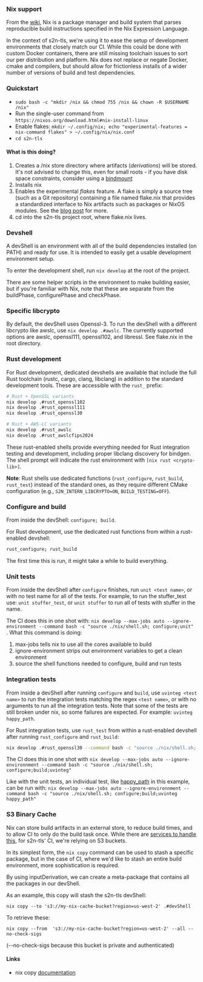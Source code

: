 ### Nix support

From the [wiki](https://nixos.wiki/wiki/Nix_package_manager), Nix is a package manager and build system that parses reproducible build instructions specified in the Nix Expression Language.

In the context of s2n-tls, we're using it to ease the setup of development environments that
 closely match our CI. While this could be done with custom Docker containers, there are still missing toolchain issues to sort our per distribution and platform. Nix
 does not replace or negate Docker, cmake and compilers, but should allow for frictionless installs of a wider number of versions of build and test dependencies.

### Quickstart

- `sudo bash -c "mkdir /nix && chmod 755 /nix && chown -R $USERNAME /nix"`
- Run the single-user command from `https://nixos.org/download.html#nix-install-linux`
- Enable flakes: `mkdir ~/.config/nix; echo "experimental-features = nix-command flakes" > ~/.config/nix/nix.conf`
- `cd s2n-tls`

#### What is this doing?

1. Creates a /nix store directory where artifacts (_derivations_) will be stored.  It's not advised to change this, even for small roots - if you have disk space constraints, consider using a [bindmount](https://docs.rackspace.com/support/how-to/bind-mounts-in-linux/)
2. Installs nix
3. Enables the experimental _flakes_ feature.  A flake is simply a source tree (such as a Git repository) containing a file named flake.nix that provides a standardized interface to Nix artifacts such as packages or NixOS modules. See the [blog post](https://www.tweag.io/blog/2020-05-25-flakes/) for more.
4. cd into the s2n-tls project root, where flake.nix lives.

### Devshell

A devShell is an environment with all of the build dependencies installed (on PATH) and ready for use. It is intended to easily get a usable development environment setup.

To enter the development shell, run `nix develop` at the root of the project.

There are some helper scripts in the environment to make building easier, but if you're familiar with Nix, note that these are 
separate from the buildPhase, configurePhase and checkPhase.

### Specific libcrypto

By default, the devShell uses Openssl-3. To run the devShell with a different libcrypto like awslc, use `nix develop .#awslc`. The currently supported options are awslc, openssl111, openssl102, and libressl. See flake.nix in the root directory.

### Rust development

For Rust development, dedicated devshells are available that include the full Rust toolchain (rustc, cargo, clang, libclang) in addition to the standard development tools. These are accessible with the `rust_` prefix:

```bash
# Rust + OpenSSL variants
nix develop .#rust_openssl102
nix develop .#rust_openssl111  
nix develop .#rust_openssl30

# Rust + AWS-LC variants
nix develop .#rust_awslc
nix develop .#rust_awslcfips2024
```

These rust-enabled shells provide everything needed for Rust integration testing and development, including proper libclang discovery for bindgen. The shell prompt will indicate the rust environment with `[nix rust <crypto-lib>]`.

**Note**: Rust shells use dedicated functions (`rust_configure`, `rust_build`, `rust_test`) instead of the standard ones, as they require different CMake configuration (e.g., `S2N_INTERN_LIBCRYPTO=ON`, `BUILD_TESTING=OFF`).

### Configure and build

From inside the devShell: `configure; build`.

For Rust development, use the dedicated rust functions from within a rust-enabled devshell:
```bash
rust_configure; rust_build
```

The first time this is run, it might take a while to build everything.

### Unit tests

From inside the devShell after `configure` finishes, run `unit <test name>`, or with no test name for all of the tests.
For example, to run the stuffer_test use: `unit stuffer_test`, or `unit stuffer` to run all of tests with stuffer in the name.

The CI does this in one shot with: `nix develop --max-jobs auto --ignore-environment --command bash -c "source ./nix/shell.sh; configure;unit" `. What this command is doing:
1. max-jobs tells nix to use all the cores available to build
2. ignore-environment strips out environment variables to get a clean environment
3. source the shell functions needed to configure, build and run tests

### Integration tests

From inside a devShell after running `configure` and `build`, use `uvinteg <test name>` to run the integration tests matching the regex `<test name>`, or with no arguments to run all the integration tests.  Note that some of the tests are still broken under nix, so some failures are expected.
For example: `uvinteg happy_path`.

For Rust integration tests, use `rust_test` from within a rust-enabled devshell after running `rust_configure` and `rust_build`:
```bash
nix develop .#rust_openssl30 --command bash -c "source ./nix/shell.sh; rust_configure; rust_build; rust_test"
```

The CI does this in one shot with `nix develop --max-jobs auto --ignore-environnment --command bash -c "source ./nix/shell.sh; configure;build;uvinteg" `

Like with the unit tests, an individual test, like [happy_path](https://github.com/aws/s2n-tls/blob/main/tests/integrationv2/test_happy_path.py) in this example, can be run with: `nix develop --max-jobs auto --ignore-environnment --command bash -c "source ./nix/shell.sh; configure;build;uvinteg happy_path"`


### S3 Binary Cache

Nix can store build artifacts in an external store, to reduce build times, and to allow CI to only do the build task once.
While there are [services to handle this](https://www.cachix.org/), for s2n-tls' CI, we're relying on S3 buckets.

In its simplest form, the `nix copy` command can be used to stash a specific package, but in the case of CI, where we'd like to stash an entire build environment,
 more sophistication is required.

By using inputDerivation, we can create a meta-package that contains all the packages in our devShell.

As an example, this copy will stash the s2n-tls devShell:

```
nix copy --to 's3://my-nix-cache-bucket?region=us-west-2' .#devShell
```

To retrieve these:

```
nix copy --from  's3://my-nix-cache-bucket?region=us-west-2' --all --no-check-sigs
```

(--no-check-sigs because this bucket is private and authenticated)

#### Links

- nix copy [documentation](https://nixos.org/manual/nix/stable/command-ref/new-cli/nix3-copy.html)
